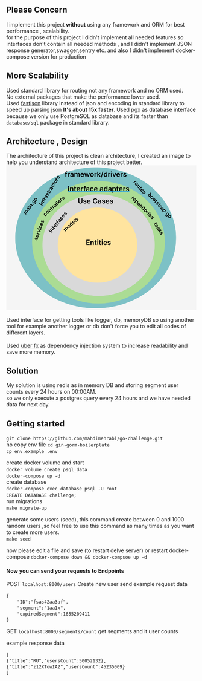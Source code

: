 ## Please Concern 
I implement this project **without** using any framework and ORM
for best performance , scalability.<br>
for the purpose of this project I didn't implement all needed features 
so interfaces don't contain all needed methods ,
and I didn't implement JSON response generator,swagger,sentry etc.
and also I didn't implement docker-compose version for production
<br>

## More Scalability
Used standard library for routing not any framework and no ORM used. <br>
No external packages that make the performance lower used.<br>
Used [fastjson](https://github.com/valyala/fastjson) library instead of json and encoding in standard library to
speed up parsing json **It's about 15x faster**.
Used [pgx](https://github.com/jackc/pgx) as database interface because 
we only use PostgreSQL as database and its faster than `database/sql` package in standard library.

## Architecture , Design
The architecture of this project is clean architecture,
I created an image to help you understand architecture of this project better.<br>
![clean architecture](https://raw.githubusercontent.com/mahdimehrabi/go-challenge/main/clean.png)

Used interface for getting tools like logger, db, memoryDB so using another tool for example another
logger or db don't force you to edit all codes of different layers.
<br><br>
Used [uber fx](https://github.com/uber-go/fx) as dependency injection system
to increase readability and save more memory. 

## Solution 
My solution is using redis as in memory DB and storing segment user counts
every 24 hours on 00:00AM.<br>
so we only execute a postgres query every 24 hours and we have needed data for next day.



## Getting started
`git clone https://github.com/mahdimehrabi/go-challenge.git` <br>
no copy env file
`cd gin-gorm-boilerplate`<br>
`cp env.example .env` <br>

create docker volume and start <br>
`docker volume create psql_data` <br>
`docker-compose up -d ` <br>
create database <br>
`docker-compose exec database psql -U root`<br>
`CREATE DATABASE challenge;`<br>
run migrations <br>
`make migrate-up` <br>

generate some users (seed), this command create between 0 and 1000 random users 
,so feel free to use this command as many times as you want to create more users.<br>
`make seed`

now please edit a file and save (to restart delve server) 
or restart docker-compose `docker-compose down && docker-compsoe up -d` <br>
#### Now you can send your requests to Endpoints 
POST `localhost:8000/users`  Create new user send 
example request data
```
{
    "ID":"fsas42aa3af",
    "segment":"1aa1x",
    "expiredSegment":1655209411
}
```

GET `localhost:8000/segments/count` get segments and it user counts

example response data
```
[
{"title":"RU","usersCount":50052132},
{"title":"z12XTowIA2","usersCount":45235009}
]
```